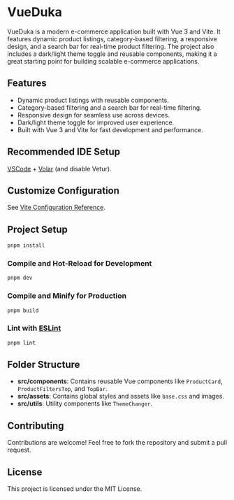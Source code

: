 # VueDuka

VueDuka is a modern e-commerce application built with Vue 3 and Vite. It features dynamic product listings, category-based filtering, a responsive design, and a search bar for real-time product filtering. The project also includes a dark/light theme toggle and reusable components, making it a great starting point for building scalable e-commerce applications.

## Features

- Dynamic product listings with reusable components.
- Category-based filtering and a search bar for real-time filtering.
- Responsive design for seamless use across devices.
- Dark/light theme toggle for improved user experience.
- Built with Vue 3 and Vite for fast development and performance.

## Recommended IDE Setup

[VSCode](https://code.visualstudio.com/) + [Volar](https://marketplace.visualstudio.com/items?itemName=Vue.volar) (and disable Vetur).

## Customize Configuration

See [Vite Configuration Reference](https://vite.dev/config/).

## Project Setup

```sh
pnpm install
```

### Compile and Hot-Reload for Development

```sh
pnpm dev
```

### Compile and Minify for Production

```sh
pnpm build
```

### Lint with [ESLint](https://eslint.org/)

```sh
pnpm lint
```

## Folder Structure

- **src/components**: Contains reusable Vue components like `ProductCard`, `ProductFiltersTop`, and `TopBar`.
- **src/assets**: Contains global styles and assets like `base.css` and images.
- **src/utils**: Utility components like `ThemeChanger`.

## Contributing

Contributions are welcome! Feel free to fork the repository and submit a pull request.

## License

This project is licensed under the MIT License.
